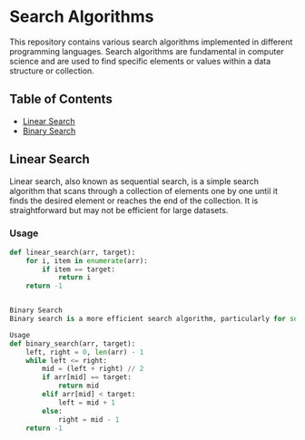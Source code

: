 # Search Algorithms

This repository contains various search algorithms implemented in different programming languages. Search algorithms are fundamental in computer science and are used to find specific elements or values within a data structure or collection.

## Table of Contents

- [Linear Search](#linear-search)
- [Binary Search](#binary-search)

## Linear Search

Linear search, also known as sequential search, is a simple search algorithm that scans through a collection of elements one by one until it finds the desired element or reaches the end of the collection. It is straightforward but may not be efficient for large datasets.

### Usage

```python
def linear_search(arr, target):
    for i, item in enumerate(arr):
        if item == target:
            return i
    return -1


Binary Search
Binary search is a more efficient search algorithm, particularly for sorted collections. It works by repeatedly dividing the search interval in half until the desired element is found. This algorithm is much faster than linear search for large datasets.

Usage
def binary_search(arr, target):
    left, right = 0, len(arr) - 1
    while left <= right:
        mid = (left + right) // 2
        if arr[mid] == target:
            return mid
        elif arr[mid] < target:
            left = mid + 1
        else:
            right = mid - 1
    return -1
